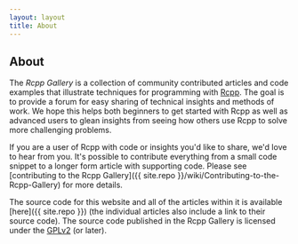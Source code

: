 ```yaml
---
layout: layout
title: About
---
```


## About

The *Rcpp Gallery* is  a collection of community contributed articles and code examples that illustrate techniques for programming with [Rcpp](http://dirk.eddelbuettel.com/code/rcpp.html). The goal is to provide a forum for easy sharing of technical insights and methods of work. We hope this helps both beginners to get started with Rcpp as well as advanced users to glean insights from seeing how others use Rcpp to solve more challenging problems.

If you are a user of Rcpp with code or insights you'd like to share, we'd love to hear from you. It's possible to contribute everything from a small code snippet to a longer form article with supporting code. Please see [contributing to the Rcpp Gallery]({{ site.repo }}/wiki/Contributing-to-the-Rcpp-Gallery) for more details.

The source code for this website and all of the articles within it is available [here]({{ site.repo }}) (the individual articles also include a link to their source code). The source code published in the Rcpp Gallery is licensed under the [GPLv2](http://www.gnu.org/licenses/gpl-2.0.html) (or later).

	
